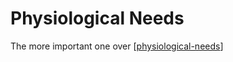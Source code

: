 # Physiological Needs

The more important one over [[physiological-needs]]

[//begin]: # "Autogenerated link references for markdown compatibility"
[physiological-needs]: physiological-needs "Physiological Needs"
[//end]: # "Autogenerated link references" 